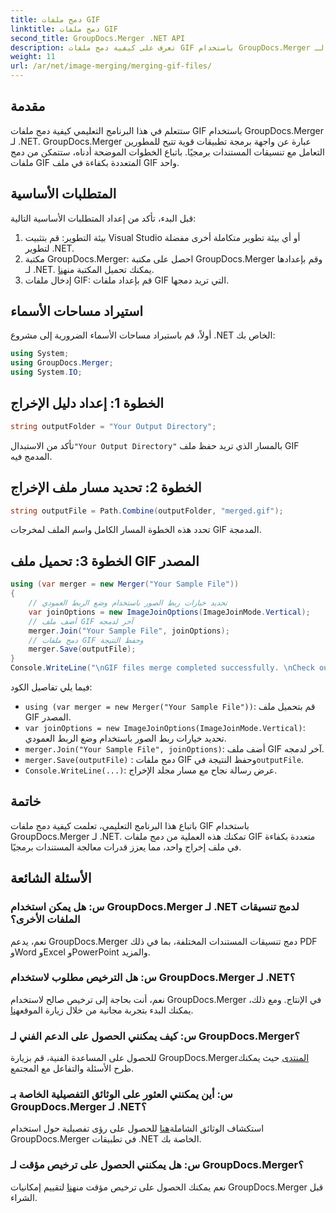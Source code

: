 ```yaml
---
title: دمج ملفات GIF
linktitle: دمج ملفات GIF
second_title: GroupDocs.Merger .NET API
description: تعرف على كيفية دمج ملفات GIF باستخدام GroupDocs.Merger لـ .NET. قم بدمج ملفات GIF متعددة برمجيًا مع تعليمات خطوة بخطوة.
weight: 11
url: /ar/net/image-merging/merging-gif-files/
---
```

## مقدمة
ستتعلم في هذا البرنامج التعليمي كيفية دمج ملفات GIF باستخدام GroupDocs.Merger لـ .NET. GroupDocs.Merger عبارة عن واجهة برمجة تطبيقات قوية تتيح للمطورين التعامل مع تنسيقات المستندات برمجيًا. باتباع الخطوات الموضحة أدناه، ستتمكن من دمج ملفات GIF المتعددة بكفاءة في ملف GIF واحد.
## المتطلبات الأساسية
قبل البدء، تأكد من إعداد المتطلبات الأساسية التالية:
1. بيئة التطوير: قم بتثبيت Visual Studio أو أي بيئة تطوير متكاملة أخرى مفضلة لتطوير .NET.
2.  مكتبة GroupDocs.Merger: احصل على مكتبة GroupDocs.Merger وقم بإعدادها لـ .NET. يمكنك تحميل المكتبة من[هنا](https://releases.groupdocs.com/merger/net/).
3. إدخال ملفات GIF: قم بإعداد ملفات GIF التي تريد دمجها.

## استيراد مساحات الأسماء
أولاً، قم باستيراد مساحات الأسماء الضرورية إلى مشروع .NET الخاص بك:
```csharp
using System; 
using GroupDocs.Merger;
using System.IO;
```
## الخطوة 1: إعداد دليل الإخراج
```csharp
string outputFolder = "Your Output Directory";
```
 تأكد من الاستبدال`"Your Output Directory"` بالمسار الذي تريد حفظ ملف GIF المدمج فيه.
## الخطوة 2: تحديد مسار ملف الإخراج
```csharp
string outputFile = Path.Combine(outputFolder, "merged.gif");
```
تحدد هذه الخطوة المسار الكامل واسم الملف لمخرجات GIF المدمجة.
## الخطوة 3: تحميل ملف GIF المصدر
```csharp
using (var merger = new Merger("Your Sample File"))
{
    // تحديد خيارات ربط الصور باستخدام وضع الربط العمودي
    var joinOptions = new ImageJoinOptions(ImageJoinMode.Vertical);
    // أضف ملف GIF آخر لدمجه
    merger.Join("Your Sample File", joinOptions);
    // دمج ملفات GIF وحفظ النتيجة
    merger.Save(outputFile);
}
Console.WriteLine("\nGIF files merge completed successfully. \nCheck output in {0}", outputFolder);
```
فيما يلي تفاصيل الكود:
- `using (var merger = new Merger("Your Sample File"))`: قم بتحميل ملف GIF المصدر.
- `var joinOptions = new ImageJoinOptions(ImageJoinMode.Vertical)`: تحديد خيارات ربط الصور باستخدام وضع الربط العمودي.
- `merger.Join("Your Sample File", joinOptions)`: أضف ملف GIF آخر لدمجه.
- `merger.Save(outputFile)` : دمج ملفات GIF وحفظ النتيجة في`outputFile`.
- `Console.WriteLine(...)`: عرض رسالة نجاح مع مسار مجلد الإخراج.

## خاتمة
باتباع هذا البرنامج التعليمي، تعلمت كيفية دمج ملفات GIF باستخدام GroupDocs.Merger لـ .NET. تمكنك هذه العملية من دمج ملفات GIF متعددة بكفاءة في ملف إخراج واحد، مما يعزز قدرات معالجة المستندات برمجيًا.

## الأسئلة الشائعة
### س: هل يمكن استخدام GroupDocs.Merger لـ .NET لدمج تنسيقات الملفات الأخرى؟
نعم، يدعم GroupDocs.Merger دمج تنسيقات المستندات المختلفة، بما في ذلك PDF وWord وExcel وPowerPoint والمزيد.
### س: هل الترخيص مطلوب لاستخدام GroupDocs.Merger لـ .NET؟
 نعم، أنت بحاجة إلى ترخيص صالح لاستخدام GroupDocs.Merger في الإنتاج. ومع ذلك، يمكنك البدء بتجربة مجانية من خلال زيارة الموقع[هنا](https://releases.groupdocs.com/).
### س: كيف يمكنني الحصول على الدعم الفني لـ GroupDocs.Merger؟
 للحصول على المساعدة الفنية، قم بزيارة GroupDocs.Merger[المنتدى](https://forum.groupdocs.com/c/merger/32) حيث يمكنك طرح الأسئلة والتفاعل مع المجتمع.
### س: أين يمكنني العثور على الوثائق التفصيلية الخاصة بـ GroupDocs.Merger لـ .NET؟
 استكشاف الوثائق الشاملة[هنا](https://tutorials.groupdocs.com/merger/net/) للحصول على رؤى تفصيلية حول استخدام GroupDocs.Merger في تطبيقات .NET الخاصة بك.
### س: هل يمكنني الحصول على ترخيص مؤقت لـ GroupDocs.Merger؟
 نعم يمكنك الحصول على ترخيص مؤقت من[هنا](https://purchase.groupdocs.com/temporary-license/) لتقييم إمكانيات GroupDocs.Merger قبل الشراء.